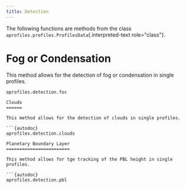 ```yaml
---
title: Detection
---
```


The following functions are methods from the class
`aprofiles.profiles.ProfilesData`{.interpreted-text role="class"}.

Fog or Condensation
===================

This method allows for the detection of fog or condensation in single
profiles.

```{autodoc}
aprofiles.detection.foc

Clouds
======

This method allows for the detection of clouds in single profiles.

```{autodoc}
aprofiles.detection.clouds

Planetary Boundary Layer
========================

This method allows for tge tracking of the PBL height in single
profiles.

```{autodoc}
aprofiles.detection.pbl
